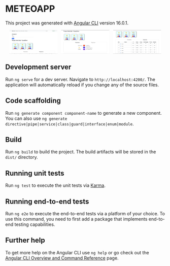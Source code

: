 # METEOAPP

This project was generated with [Angular CLI](https://github.com/angular/angular-cli) version 16.0.1.

<div style="display: flex; justify-content: space-evenly; align-items: center; width: fit-content">
  <img src="img/screen%20app-meteo.png" style="width: 30%">
  <img src="img/screen-meteo%202.png" style="width: 30%">
  <img src="img/screen-meteo%203.png" style="width: 30%">
</div>

## Development server

Run `ng serve` for a dev server. Navigate to `http://localhost:4200/`. The application will automatically reload if you change any of the source files.

## Code scaffolding

Run `ng generate component component-name` to generate a new component. You can also use `ng generate directive|pipe|service|class|guard|interface|enum|module`.

## Build

Run `ng build` to build the project. The build artifacts will be stored in the `dist/` directory.

## Running unit tests

Run `ng test` to execute the unit tests via [Karma](https://karma-runner.github.io).

## Running end-to-end tests

Run `ng e2e` to execute the end-to-end tests via a platform of your choice. To use this command, you need to first add a package that implements end-to-end testing capabilities.

## Further help

To get more help on the Angular CLI use `ng help` or go check out the [Angular CLI Overview and Command Reference](https://angular.io/cli) page.
